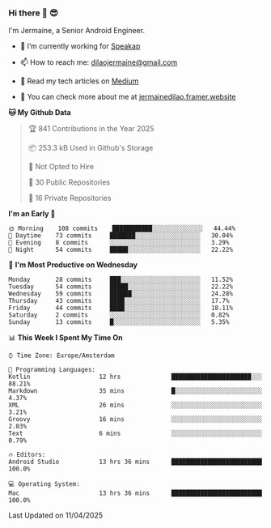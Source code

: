 ### Hi there 👋 😎
I'm Jermaine, a Senior Android Engineer.

- 🔭 I’m currently working for [Speakap](https://www.speakap.com/)

- 📫 How to reach me: dilaojermaine@gmail.com

- 📖 Read my tech articles on [Medium](https://jermainedilao.medium.com/)

- 👀 You can check more about me at [jermainedilao.framer.website](https://jermainedilao.framer.website)

<!--
**jermainedilao/jermainedilao** is a ✨ _special_ ✨ repository because its `README.md` (this file) appears on your GitHub profile.

Here are some ideas to get you started:

- 🔭 I’m currently working on ...
- 🌱 I’m currently learning ...
- 👯 I’m looking to collaborate on ...
- 🤔 I’m looking for help with ...
- 💬 Ask me about ...
- 📫 How to reach me: ...
- 😄 Pronouns: ...
- ⚡ Fun fact: ...
-->

<!--START_SECTION:waka-->
**🐱 My Github Data** 

> 🏆 841 Contributions in the Year 2025
 > 
> 📦 253.3 kB Used in Github's Storage 
 > 
> 🚫 Not Opted to Hire
 > 
> 📜 30 Public Repositories 
 > 
> 🔑 16 Private Repositories  
 > 
**I'm an Early 🐤** 

```text
🌞 Morning    108 commits    ███████████░░░░░░░░░░░░░░   44.44% 
🌆 Daytime    73 commits     ███████░░░░░░░░░░░░░░░░░░   30.04% 
🌃 Evening    8 commits      ░░░░░░░░░░░░░░░░░░░░░░░░░   3.29% 
🌙 Night      54 commits     █████░░░░░░░░░░░░░░░░░░░░   22.22%

```
📅 **I'm Most Productive on Wednesday** 

```text
Monday       28 commits     ███░░░░░░░░░░░░░░░░░░░░░░   11.52% 
Tuesday      54 commits     █████░░░░░░░░░░░░░░░░░░░░   22.22% 
Wednesday    59 commits     ██████░░░░░░░░░░░░░░░░░░░   24.28% 
Thursday     43 commits     ████░░░░░░░░░░░░░░░░░░░░░   17.7% 
Friday       44 commits     ████░░░░░░░░░░░░░░░░░░░░░   18.11% 
Saturday     2 commits      ░░░░░░░░░░░░░░░░░░░░░░░░░   0.82% 
Sunday       13 commits     █░░░░░░░░░░░░░░░░░░░░░░░░   5.35%

```


📊 **This Week I Spent My Time On** 

```text
⌚︎ Time Zone: Europe/Amsterdam

💬 Programming Languages: 
Kotlin                   12 hrs              ██████████████████████░░░   88.21% 
Markdown                 35 mins             █░░░░░░░░░░░░░░░░░░░░░░░░   4.37% 
XML                      26 mins             ░░░░░░░░░░░░░░░░░░░░░░░░░   3.21% 
Groovy                   16 mins             ░░░░░░░░░░░░░░░░░░░░░░░░░   2.03% 
Text                     6 mins              ░░░░░░░░░░░░░░░░░░░░░░░░░   0.79%

🔥 Editors: 
Android Studio           13 hrs 36 mins      █████████████████████████   100.0%

💻 Operating System: 
Mac                      13 hrs 36 mins      █████████████████████████   100.0%

```


 Last Updated on 11/04/2025
<!--END_SECTION:waka-->
